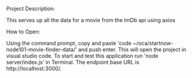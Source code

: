 Project Description:

This serves up all the data for a movie from the ImDb api using axios

How to Open:

Using the command prompt, copy and paste 'code ~/oca/startnow-node101-movie-finder-data/' and push enter. This will open the project in visual studio code. To start and test this application run 'node server/index.js' in Terminal. The endpoint base URL is http://localhost:3000/.